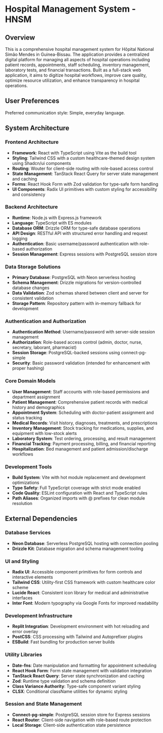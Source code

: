 # Hospital Management System - HNSM

## Overview

This is a comprehensive hospital management system for Hôpital National Simão Mendes in Guinea-Bissau. The application provides a centralized digital platform for managing all aspects of hospital operations including patient records, appointments, staff scheduling, inventory management, laboratory tests, and financial transactions. Built as a full-stack web application, it aims to digitize hospital workflows, improve care quality, optimize resource utilization, and enhance transparency in hospital operations.

## User Preferences

Preferred communication style: Simple, everyday language.

## System Architecture

### Frontend Architecture
- **Framework**: React with TypeScript using Vite as the build tool
- **Styling**: Tailwind CSS with a custom healthcare-themed design system using Shadcn/ui components
- **Routing**: Wouter for client-side routing with role-based access control
- **State Management**: TanStack React Query for server state management and caching
- **Forms**: React Hook Form with Zod validation for type-safe form handling
- **UI Components**: Radix UI primitives with custom styling for accessibility and consistency

### Backend Architecture
- **Runtime**: Node.js with Express.js framework
- **Language**: TypeScript with ES modules
- **Database ORM**: Drizzle ORM for type-safe database operations
- **API Design**: RESTful API with structured error handling and request logging
- **Authentication**: Basic username/password authentication with role-based authorization
- **Session Management**: Express sessions with PostgreSQL session store

### Data Storage Solutions
- **Primary Database**: PostgreSQL with Neon serverless hosting
- **Schema Management**: Drizzle migrations for version-controlled database changes
- **Data Validation**: Zod schemas shared between client and server for consistent validation
- **Storage Pattern**: Repository pattern with in-memory fallback for development

### Authentication and Authorization
- **Authentication Method**: Username/password with server-side session management
- **Authorization**: Role-based access control (admin, doctor, nurse, secretary, laborant, pharmacist)
- **Session Storage**: PostgreSQL-backed sessions using connect-pg-simple
- **Security**: Basic password validation (intended for enhancement with proper hashing)

### Core Domain Models
- **User Management**: Staff accounts with role-based permissions and department assignment
- **Patient Management**: Comprehensive patient records with medical history and demographics
- **Appointment System**: Scheduling with doctor-patient assignment and status tracking
- **Medical Records**: Visit history, diagnoses, treatments, and prescriptions
- **Inventory Management**: Stock tracking for medications, supplies, and equipment with low-stock alerts
- **Laboratory System**: Test ordering, processing, and result management
- **Financial Tracking**: Payment processing, billing, and financial reporting
- **Hospitalization**: Bed management and patient admission/discharge workflows

### Development Tools
- **Build System**: Vite with hot module replacement and development optimizations
- **Type Safety**: Full TypeScript coverage with strict mode enabled
- **Code Quality**: ESLint configuration with React and TypeScript rules
- **Path Aliases**: Organized imports with @ prefixes for clean module resolution

## External Dependencies

### Database Services
- **Neon Database**: Serverless PostgreSQL hosting with connection pooling
- **Drizzle Kit**: Database migration and schema management tooling

### UI and Styling
- **Radix UI**: Accessible component primitives for form controls and interactive elements
- **Tailwind CSS**: Utility-first CSS framework with custom healthcare color scheme
- **Lucide React**: Consistent icon library for medical and administrative interfaces
- **Inter Font**: Modern typography via Google Fonts for improved readability

### Development Infrastructure
- **Replit Integration**: Development environment with hot reloading and error overlay
- **PostCSS**: CSS processing with Tailwind and Autoprefixer plugins
- **ESBuild**: Fast bundling for production server builds

### Utility Libraries
- **Date-fns**: Date manipulation and formatting for appointment scheduling
- **React Hook Form**: Form state management with validation integration
- **TanStack React Query**: Server state synchronization and caching
- **Zod**: Runtime type validation and schema definition
- **Class Variance Authority**: Type-safe component variant styling
- **CLSX**: Conditional className utilities for dynamic styling

### Session and State Management
- **Connect-pg-simple**: PostgreSQL session store for Express sessions
- **React Router**: Client-side navigation with role-based route protection
- **Local Storage**: Client-side authentication state persistence